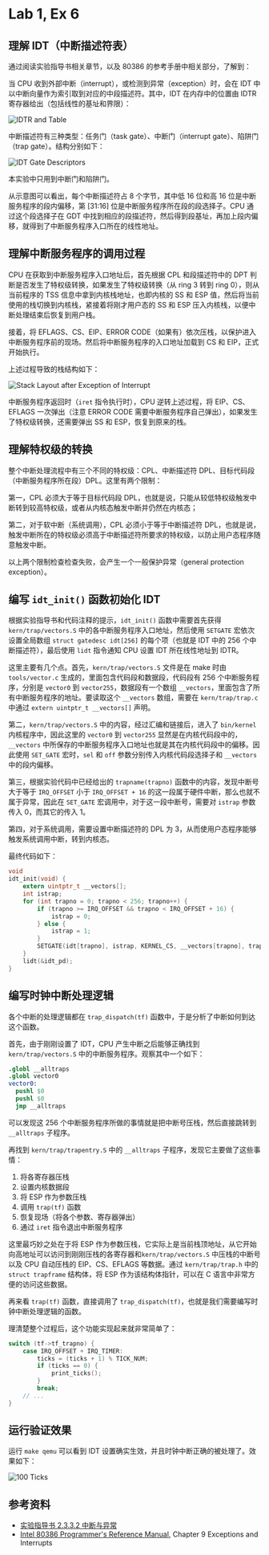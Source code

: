 # Lab 1, Ex 6

## 理解 IDT（中断描述符表）

通过阅读实验指导书相关章节，以及 80386 的参考手册中相关部分，了解到：

当 CPU 收到外部中断（interrupt），或检测到异常（exception）时，会在 IDT 中以中断向量作为索引取到对应的中段描述符。其中，IDT 在内存中的位置由 IDTR 寄存器给出（包括线性的基址和界限）：

![IDTR and Table](images/lab1/idtr-and-idt.png)

中断描述符有三种类型：任务门（task gate）、中断门（interrupt gate）、陷阱门（trap gate）。结构分别如下：

![IDT Gate Descriptors](images/lab1/idt-gate-descriptors.png)

本实验中只用到中断门和陷阱门。

从示意图可以看出，每个中断描述符占 8 个字节，其中低 16 位和高 16 位是中断服务程序的段内偏移，第 [31:16] 位是中断服务程序所在段的段选择子。CPU 通过这个段选择子在 GDT 中找到相应的段描述符，然后得到段基址，再加上段内偏移，就得到了中断服务程序入口所在的线性地址。

## 理解中断服务程序的调用过程

CPU 在获取到中断服务程序入口地址后，首先根据 CPL 和段描述符中的 DPT 判断是否发生了特权级转换，如果发生了特权级转换（从 ring 3 转到 ring 0），则从当前程序的 TSS 信息中拿到内核栈地址，也即内核的 SS 和 ESP 值，然后将当前使用的栈切换到内核栈，紧接着将刚才用户态的 SS 和 ESP 压入内核栈，以便中断处理结束后恢复到用户栈。

接着，将 EFLAGS、CS、EIP、ERROR CODE（如果有）依次压栈，以保护进入中断服务程序前的现场。然后将中断服务程序的入口地址加载到 CS 和 EIP，正式开始执行。

上述过程导致的栈结构如下：

![Stack Layout after Exception of Interrupt](images/lab1/stack-layout-after-exception-of-interrupt.png)

中断服务程序返回时（`iret` 指令执行时），CPU 逆转上述过程，将 EIP、CS、EFLAGS 一次弹出（注意 ERROR CODE 需要中断服务程序自己弹出），如果发生了特权级转换，还需要弹出 SS 和 ESP，恢复到原来的栈。

## 理解特权级的转换

整个中断处理流程中有三个不同的特权级：CPL、中断描述符 DPL、目标代码段（中断服务程序所在段）DPL。这里有两个限制：

第一，CPL 必须大于等于目标代码段 DPL，也就是说，只能从较低特权级触发中断转到较高特权级，或者从内核态触发中断并仍然在内核态；

第二，对于软中断（系统调用），CPL 必须小于等于中断描述符 DPL，也就是说，触发中断所在的特权级必须高于中断描述符所要求的特权级，以防止用户态程序随意触发中断。

以上两个限制检查检查失败，会产生一个一般保护异常（general protection exception）。

## 编写 `idt_init()` 函数初始化 IDT

根据实验指导书和代码注释的提示，`idt_init()` 函数中需要首先获得 `kern/trap/vectors.S` 中的各中断服务程序入口地址，然后使用 `SETGATE` 宏依次设置全局数组 `struct gatedesc idt[256]` 的每个项（也就是 IDT 中的 256 个中断描述符），最后使用 `lidt` 指令通知 CPU 设置 IDT 所在线性地址到 IDTR。

这里主要有几个点。首先，`kern/trap/vectors.S` 文件是在 make 时由 `tools/vector.c` 生成的，里面包含代码段和数据段，代码段有 256 个中断服务程序，分别是 `vector0` 到 `vector255`，数据段有一个数组 `__vectors`，里面包含了所有中断服务程序的地址。要读取这个 `__vectors` 数组，需要在 `kern/trap/trap.c` 中通过 `extern uintptr_t __vectors[]` 声明。

第二，`kern/trap/vectors.S` 中的内容，经过汇编和链接后，进入了 `bin/kernel` 内核程序中，因此这里的 `vector0` 到 `vector255` 显然是在内核代码段中的，`__vectors` 中所保存的中断服务程序入口地址也就是其在内核代码段中的偏移。因此使用 `SET_GATE` 宏时，`sel` 和 `off` 参数分别传入内核代码段选择子和 `__vectors` 中的段内偏移。

第三，根据实验代码中已经给出的 `trapname(trapno)` 函数中的内容，发现中断号大于等于 `IRQ_OFFSET` 小于 `IRQ_OFFSET + 16` 的这一段属于硬件中断，那么也就不属于异常，因此在 `SET_GATE` 宏调用中，对于这一段中断号，需要对 `istrap` 参数传入 0，而其它的传入 1。

第四，对于系统调用，需要设置中断描述符的 DPL 为 3，从而使用户态程序能够触发系统调用中断，转到内核态。

最终代码如下：

```c
void
idt_init(void) {
    extern uintptr_t __vectors[];
    int istrap;
    for (int trapno = 0; trapno < 256; trapno++) {
        if (trapno >= IRQ_OFFSET && trapno < IRQ_OFFSET + 16) {
            istrap = 0;
        } else {
            istrap = 1;
        }
        SETGATE(idt[trapno], istrap, KERNEL_CS, __vectors[trapno], trapno == T_SYSCALL ? 3 : 0);
    }
    lidt(&idt_pd);
}
```

## 编写时钟中断处理逻辑

各个中断的处理逻辑都在 `trap_dispatch(tf)` 函数中，于是分析了中断如何到达这个函数。

首先，由于刚刚设置了 IDT，CPU 产生中断之后能够正确找到 `kern/trap/vectors.S` 中的中断服务程序。观察其中一个如下：

```s
.globl __alltraps
.globl vector0
vector0:
  pushl $0
  pushl $0
  jmp __alltraps
```

可以发现这 256 个中断服务程序所做的事情就是把中断号压栈，然后直接跳转到 `__alltraps` 子程序。

再找到 `kern/trap/trapentry.S` 中的 `__alltraps` 子程序，发现它主要做了这些事情：

1. 将各寄存器压栈
2. 设置内核数据段
3. 将 ESP 作为参数压栈
4. 调用 `trap(tf)` 函数
5. 恢复现场（将各个参数、寄存器弹出）
6. 通过 `iret` 指令退出中断服务程序

这里最巧妙之处在于将 ESP 作为参数压栈，它实际上是当前栈顶地址，从它开始向高地址可以访问到刚刚压栈的各寄存器和`kern/trap/vectors.S` 中压栈的中断号以及 CPU 自动压栈的 EIP、CS、EFLAGS 等数据。通过 `kern/trap/trap.h` 中的 `struct trapframe` 结构体，将 ESP 作为该结构体指针，可以在 C 语言中非常方便的访问这些数据。

再来看 `trap(tf)` 函数，直接调用了 `trap_dispatch(tf)`，也就是我们需要编写时钟中断处理逻辑的函数。

理清楚整个过程后，这个功能实现起来就非常简单了：

```c
switch (tf->tf_trapno) {
    case IRQ_OFFSET + IRQ_TIMER:
        ticks = (ticks + 1) % TICK_NUM;
        if (ticks == 0) {
            print_ticks();
        }
        break;
    // ...
}
```

## 运行验证效果

运行 `make qemu` 可以看到 IDT 设置确实生效，并且时钟中断正确的被处理了。效果如下：

![100 Ticks](images/lab1/100-ticks.png)

## 参考资料

- [实验指导书 2.3.3.2 中断与异常](https://objectkuan.gitbooks.io/ucore-docs/content/lab1/lab1_3_3_2_interrupt_exception.html)
- [Intel 80386 Programmer's Reference Manual](https://css.csail.mit.edu/6.858/2014/readings/i386.pdf), Chapter 9 Exceptions and Interrupts
